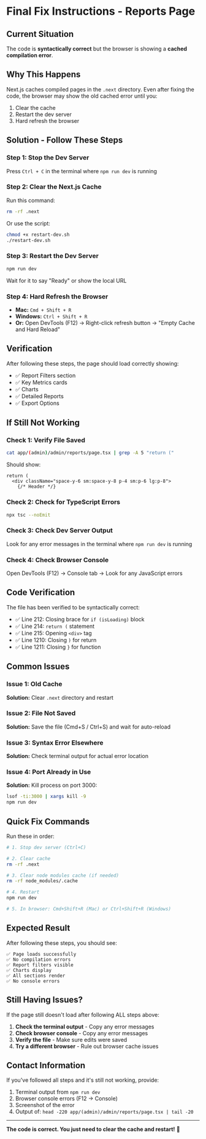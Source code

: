 # Final Fix Instructions - Reports Page

## Current Situation

The code is **syntactically correct** but the browser is showing a **cached compilation error**.

## Why This Happens

Next.js caches compiled pages in the `.next` directory. Even after fixing the code, the browser may show the old cached error until you:
1. Clear the cache
2. Restart the dev server
3. Hard refresh the browser

## Solution - Follow These Steps

### Step 1: Stop the Dev Server
Press `Ctrl + C` in the terminal where `npm run dev` is running

### Step 2: Clear the Next.js Cache
Run this command:
```bash
rm -rf .next
```

Or use the script:
```bash
chmod +x restart-dev.sh
./restart-dev.sh
```

### Step 3: Restart the Dev Server
```bash
npm run dev
```

Wait for it to say "Ready" or show the local URL

### Step 4: Hard Refresh the Browser
- **Mac:** `Cmd + Shift + R`
- **Windows:** `Ctrl + Shift + R`
- **Or:** Open DevTools (F12) → Right-click refresh button → "Empty Cache and Hard Reload"

## Verification

After following these steps, the page should load correctly showing:
- ✅ Report Filters section
- ✅ Key Metrics cards
- ✅ Charts
- ✅ Detailed Reports
- ✅ Export Options

## If Still Not Working

### Check 1: Verify File Saved
```bash
cat app/(admin)/admin/reports/page.tsx | grep -A 5 "return ("
```

Should show:
```tsx
return (
  <div className="space-y-6 sm:space-y-8 p-4 sm:p-6 lg:p-8">
    {/* Header */}
```

### Check 2: Check for TypeScript Errors
```bash
npx tsc --noEmit
```

### Check 3: Check Dev Server Output
Look for any error messages in the terminal where `npm run dev` is running

### Check 4: Check Browser Console
Open DevTools (F12) → Console tab → Look for any JavaScript errors

## Code Verification

The file has been verified to be syntactically correct:
- ✅ Line 212: Closing brace for `if (isLoading)` block
- ✅ Line 214: `return (` statement
- ✅ Line 215: Opening `<div>` tag
- ✅ Line 1210: Closing `)` for return
- ✅ Line 1211: Closing `}` for function

## Common Issues

### Issue 1: Old Cache
**Solution:** Clear `.next` directory and restart

### Issue 2: File Not Saved
**Solution:** Save the file (Cmd+S / Ctrl+S) and wait for auto-reload

### Issue 3: Syntax Error Elsewhere
**Solution:** Check terminal output for actual error location

### Issue 4: Port Already in Use
**Solution:** Kill process on port 3000:
```bash
lsof -ti:3000 | xargs kill -9
npm run dev
```

## Quick Fix Commands

Run these in order:
```bash
# 1. Stop dev server (Ctrl+C)

# 2. Clear cache
rm -rf .next

# 3. Clear node modules cache (if needed)
rm -rf node_modules/.cache

# 4. Restart
npm run dev

# 5. In browser: Cmd+Shift+R (Mac) or Ctrl+Shift+R (Windows)
```

## Expected Result

After following these steps, you should see:

```
✅ Page loads successfully
✅ No compilation errors
✅ Report filters visible
✅ Charts display
✅ All sections render
✅ No console errors
```

## Still Having Issues?

If the page still doesn't load after following ALL steps above:

1. **Check the terminal output** - Copy any error messages
2. **Check browser console** - Copy any error messages  
3. **Verify the file** - Make sure edits were saved
4. **Try a different browser** - Rule out browser cache issues

## Contact Information

If you've followed all steps and it's still not working, provide:
1. Terminal output from `npm run dev`
2. Browser console errors (F12 → Console)
3. Screenshot of the error
4. Output of: `head -220 app/(admin)/admin/reports/page.tsx | tail -20`

---

**The code is correct. You just need to clear the cache and restart!** 🔄
